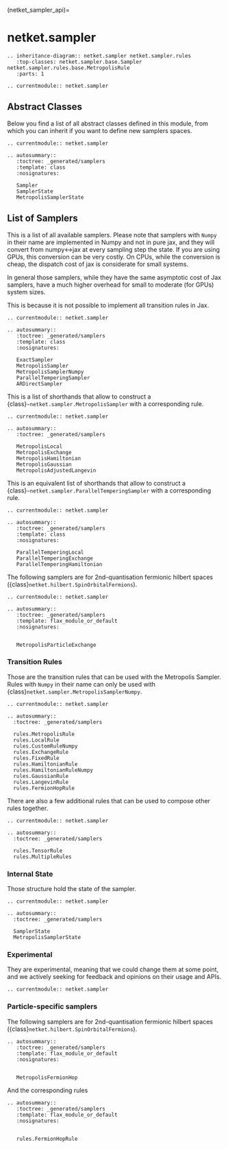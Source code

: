 (netket_sampler_api)=
# netket.sampler


```{eval-rst}
.. inheritance-diagram:: netket.sampler netket.sampler.rules
   :top-classes: netket.sampler.base.Sampler netket.sampler.rules.base.MetropolisRule
   :parts: 1

```

```{eval-rst}
.. currentmodule:: netket.sampler

```

## Abstract Classes

Below you find a list of all abstract classes defined in this module, from which you can inherit if you want to define new samplers spaces.

```{eval-rst}
.. currentmodule:: netket.sampler

.. autosummary::
   :toctree: _generated/samplers
   :template: class
   :nosignatures:

   Sampler
   SamplerState
   MetropolisSamplerState
```
## List of Samplers

This is a list of all available samplers.
Please note that samplers with `Numpy` in their name are implemented in
Numpy and not in pure jax, and they will convert from numpy\<->jax at every
sampling step the state.
If you are using GPUs, this conversion can be very costly. On CPUs, while the
conversion is cheap, the dispatch cost of jax is considerate for small systems.

In general those samplers, while they have the same asymptotic cost of Jax samplers,
have a much higher overhead for small to moderate (for GPUs) system sizes.

This is because it is not possible to implement all transition rules in Jax.

```{eval-rst}
.. currentmodule:: netket.sampler

.. autosummary::
   :toctree: _generated/samplers
   :template: class
   :nosignatures:

   ExactSampler
   MetropolisSampler
   MetropolisSamplerNumpy
   ParallelTemperingSampler
   ARDirectSampler

```

This is a list of shorthands that allow to construct a {class}`~netket.sampler.MetropolisSampler` with a corresponding rule.

```{eval-rst}
.. currentmodule:: netket.sampler

.. autosummary::
   :toctree: _generated/samplers

   MetropolisLocal
   MetropolisExchange
   MetropolisHamiltonian
   MetropolisGaussian
   MetropolisAdjustedLangevin
```

This is an equivalent list of shorthands that allow to construct a {class}`~netket.sampler.ParallelTemperingSampler` with a corresponding rule.

```{eval-rst}
.. currentmodule:: netket.sampler

.. autosummary::
   :toctree: _generated/samplers
   :template: class
   :nosignatures:

   ParallelTemperingLocal
   ParallelTemperingExchange
   ParallelTemperingHamiltonian
```

The following samplers are for 2nd-quantisation fermionic hilbert spaces ({class}`netket.hilbert.SpinOrbitalFermions`).

```{eval-rst}
.. currentmodule:: netket.sampler

.. autosummary::
   :toctree: _generated/samplers
   :template: flax_module_or_default
   :nosignatures:


   MetropolisParticleExchange
```

### Transition Rules

Those are the transition rules that can be used with the Metropolis
Sampler. Rules with `Numpy` in their name can only be used with
{class}`netket.sampler.MetropolisSamplerNumpy`.

```{eval-rst}
.. currentmodule:: netket.sampler

.. autosummary::
  :toctree: _generated/samplers

  rules.MetropolisRule
  rules.LocalRule
  rules.CustomRuleNumpy
  rules.ExchangeRule
  rules.FixedRule
  rules.HamiltonianRule
  rules.HamiltonianRuleNumpy
  rules.GaussianRule
  rules.LangevinRule
  rules.FermionHopRule

```

There are also a few additional rules that can be used to compose other rules together.

```{eval-rst}
.. currentmodule:: netket.sampler

.. autosummary::
  :toctree: _generated/samplers

  rules.TensorRule
  rules.MultipleRules

```

### Internal State

Those structure hold the state of the sampler.

```{eval-rst}
.. currentmodule:: netket.sampler

.. autosummary::
  :toctree: _generated/samplers

  SamplerState
  MetropolisSamplerState
```

### Experimental

They are experimental, meaning that we could change them at some point, and we actively seeking for feedback and opinions on their usage and APIs.

```{eval-rst}
.. currentmodule:: netket.sampler

```

### Particle-specific samplers

The following samplers are for 2nd-quantisation fermionic hilbert spaces ({class}`netket.hilbert.SpinOrbitalFermions`).

```{eval-rst}
.. autosummary::
   :toctree: _generated/samplers
   :template: flax_module_or_default
   :nosignatures:


   MetropolisFermionHop
```

And the corresponding rules
```{eval-rst}
.. autosummary::
   :toctree: _generated/samplers
   :template: flax_module_or_default
   :nosignatures:


   rules.FermionHopRule
```
